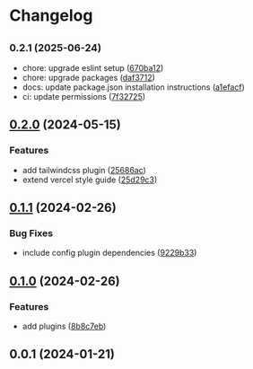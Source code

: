 # Changelog

## <small>0.2.1 (2025-06-24)</small>

- chore: upgrade eslint setup ([670ba12](https://github.com/JakobLierman/prettier-config/commit/670ba12))
- chore: upgrade packages ([daf3712](https://github.com/JakobLierman/prettier-config/commit/daf3712))
- docs: update package.json installation instructions ([a1efacf](https://github.com/JakobLierman/prettier-config/commit/a1efacf))
- ci: update permissions ([7f32725](https://github.com/JakobLierman/prettier-config/commit/7f32725))

## [0.2.0](https://github.com/JakobLierman/prettier-config/compare/v0.1.1...v0.2.0) (2024-05-15)

### Features

- add tailwindcss plugin ([25686ac](https://github.com/JakobLierman/prettier-config/commit/25686ac7ad27c8cf8a65f44632204a1529f98636))
- extend vercel style guide ([25d29c3](https://github.com/JakobLierman/prettier-config/commit/25d29c32aa38823fb54ac7d829c5fb2ba29f0367))

## [0.1.1](https://github.com/JakobLierman/prettier-config/compare/v0.1.0...v0.1.1) (2024-02-26)

### Bug Fixes

- include config plugin dependencies ([9229b33](https://github.com/JakobLierman/prettier-config/commit/9229b33f55336dfcce696feb2585055b5ebde40c))

## [0.1.0](https://github.com/JakobLierman/prettier-config/compare/v0.0.1...v0.1.0) (2024-02-26)

### Features

- add plugins ([8b8c7eb](https://github.com/JakobLierman/prettier-config/commit/8b8c7ebebeba69fa58ffedbbd5b4fb2585c7c892))

## 0.0.1 (2024-01-21)
